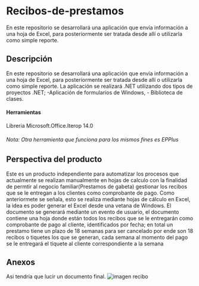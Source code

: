 # Recibos-de-prestamos
En este repositorio se desarrollará una aplicación que envía información a una hoja de Excel, para posteriormente ser tratada desde allí o utilizarla como simple reporte. 

## Descripción
En este repositorio se desarrollará una aplicación que envía información a una hoja de Excel, para posteriormente ser tratada desde allí o utilizarla como simple reporte. La aplicación se realizará .NET utilizando dos tipos de proyectos .NET; -Aplicación de formularios de Windows, - Biblioteca de clases.
#### Herramientas
  Libreria Microsoft.Office.Iterop  14.0
###### Nota: Otra herramienta que funciona para los mismos fines es EPPlus

## Perspectiva del producto
Este es un producto independiente para automatizar los procesos que actualmente se realizan manualmente en hojas de calculo con la finalidad de permtir al negocio familiar(Prestamos de gabeta) gestionar los recibos que se le entregan a los clientes como comprobante de pago. Como anteriormete se señala, esto se realiza mediante hojas de cálculo en Excel, la idea es poder generar el Excel desde una vetana de Windows.
El documento se generará mediante un evento de usuario, el documento contiene una hoja donde están todos los recibos que se le entregarán como comprobante de pago al cliente, identificados por fecha; en total un prestamo tiene un plazo de 18 semanas para ser cancelado por ende son 18 recibos o tiquetes los que se generan, cada semana al momento del pago se le entregará el tiquete al cliente correspondiente a la semana

## Anexos
Asi tendría que lucir un documento final.
![imagen recibo](https://cloud.githubusercontent.com/assets/12851489/17451458/3f13ed4e-5b24-11e6-87c6-c07b011471e3.png)
